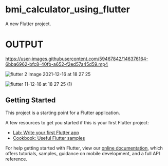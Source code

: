 # bmi_calculator_using_flutter

A new Flutter project.

# OUTPUT


https://user-images.githubusercontent.com/59467842/146376164-6bba6962-bfc8-40fb-a652-f2ed57a45d59.mp4

![flutter 2 Image 2021-12-16 at 18 27 25](https://user-images.githubusercontent.com/59467842/146376827-b39b6c0e-6e97-4a9c-b83c-18ed3e6f6012.jpg)


![flutter 11-12-16 at 18 27 25 (1)](https://user-images.githubusercontent.com/59467842/146376836-b917482c-8319-4be5-87c9-20bb7112405e.jpg)

## Getting Started

This project is a starting point for a Flutter application.

A few resources to get you started if this is your first Flutter project:

- [Lab: Write your first Flutter app](https://flutter.dev/docs/get-started/codelab)
- [Cookbook: Useful Flutter samples](https://flutter.dev/docs/cookbook)

For help getting started with Flutter, view our
[online documentation](https://flutter.dev/docs), which offers tutorials,
samples, guidance on mobile development, and a full API reference.

